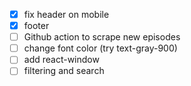 - [x] fix header on mobile
- [x] footer
- [ ] Github action to scrape new episodes
- [ ] change font color (try text-gray-900)
- [ ] add react-window
- [ ] filtering and search